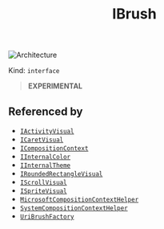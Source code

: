 ﻿---
id: IBrush
title: IBrush
---

![Architecture](https://img.shields.io/badge/architecture-new_only-blue)

Kind: `interface`

> **EXPERIMENTAL**

## Referenced by
- [`IActivityVisual`](IActivityVisual)
- [`ICaretVisual`](ICaretVisual)
- [`ICompositionContext`](ICompositionContext)
- [`IInternalColor`](IInternalColor)
- [`IInternalTheme`](IInternalTheme)
- [`IRoundedRectangleVisual`](IRoundedRectangleVisual)
- [`IScrollVisual`](IScrollVisual)
- [`ISpriteVisual`](ISpriteVisual)
- [`MicrosoftCompositionContextHelper`](MicrosoftCompositionContextHelper)
- [`SystemCompositionContextHelper`](SystemCompositionContextHelper)
- [`UriBrushFactory`](UriBrushFactory)

